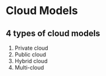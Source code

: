 # Cloud Models
## 4 types of cloud models
  1. Private cloud
  2. Public cloud
  3. Hybrid cloud
  4. Multi-cloud
